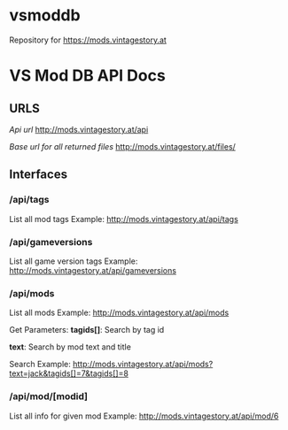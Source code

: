 # vsmoddb
Repository for https://mods.vintagestory.at



# VS Mod DB API Docs

## URLS

*Api url*
http://mods.vintagestory.at/api

*Base url for all returned files*
http://mods.vintagestory.at/files/


## Interfaces

### /api/tags
List all mod tags
Example: http://mods.vintagestory.at/api/tags

### /api/gameversions
List all game version tags
Example: http://mods.vintagestory.at/api/gameversions

### /api/mods
List all mods
Example: http://mods.vintagestory.at/api/mods

Get Parameters:
**tagids[]**: Search by tag id

**text**: Search by mod text and title

Search Example: http://mods.vintagestory.at/api/mods?text=jack&tagids[]=7&tagids[]=8


### /api/mod/[modid]
List all info for given mod
Example: http://mods.vintagestory.at/api/mod/6

